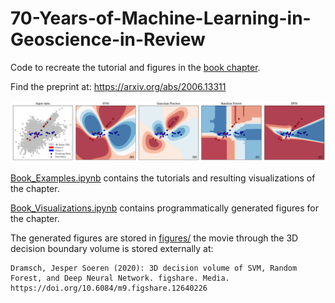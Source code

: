 # 70-Years-of-Machine-Learning-in-Geoscience-in-Review
Code to recreate the tutorial and figures in the [book chapter](https://arxiv.org/abs/2006.13311).

Find the preprint at: https://arxiv.org/abs/2006.13311

![Decision boundaries](/figures/decision-boundaries.png?raw=true "Decision Boundaries of different Classifiers")

[Book_Examples.ipynb](Book_Examples.ipynb) contains the tutorials and resulting visualizations of the chapter.

[Book_Visualizations.ipynb](Book_Visualizations.ipynb) contains programmatically generated figures for the chapter.

The generated figures are stored in [figures/](figures/) the movie through the 3D decision boundary volume is stored externally at:

    Dramsch, Jesper Soeren (2020): 3D decision volume of SVM, Random Forest, and Deep Neural Network. figshare. Media. https://doi.org/10.6084/m9.figshare.12640226
